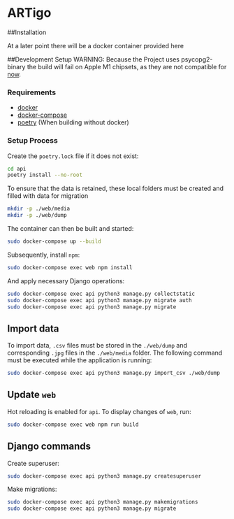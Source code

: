 # ARTigo


##Installation

At a later point there will be a docker container provided here

##Development Setup
WARNING: Because the Project uses psycopg2-binary the build will fail on Apple M1 chipsets, 
as they are not compatible for [now](https://github.com/psycopg/psycopg2/issues/1286).
### Requirements
* [docker](https://docs.docker.com/get-docker/)
* [docker-compose](https://docs.docker.com/compose/install/)
* [poetry](https://pypi.org/project/poetry/) (When building without docker)

### Setup Process
Create the `poetry.lock` file if it does not exist:
```sh
cd api
poetry install --no-root
```

To ensure that the data is retained, these local folders must be created and filled with data for migration
```sh
mkdir -p ./web/media
mkdir -p ./web/dump
```

The container can then be built and started:
```sh
sudo docker-compose up --build
```

Subsequently, install `npm`:
```sh
sudo docker-compose exec web npm install
```

And apply necessary Django operations:
```sh
sudo docker-compose exec api python3 manage.py collectstatic
sudo docker-compose exec api python3 manage.py migrate auth
sudo docker-compose exec api python3 manage.py migrate
```

## Import data
To import data, `.csv` files must be stored in the `./web/dump` and corresponding `.jpg` files in the `./web/media` folder. The following command must be executed while the application is running:
```sh
sudo docker-compose exec api python3 manage.py import_csv ./web/dump
```

## Update `web`
Hot reloading is enabled for `api`. To display changes of `web`, run:
```sh
sudo docker-compose exec web npm run build
```

## Django commands
Create superuser:
```sh
sudo docker-compose exec api python3 manage.py createsuperuser
```

Make migrations:
```sh
sudo docker-compose exec api python3 manage.py makemigrations
sudo docker-compose exec api python3 manage.py migrate
```